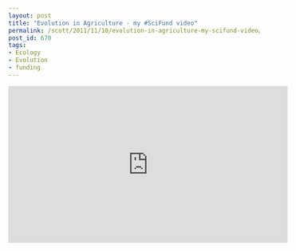 ```yaml
---
layout: post
title: "Evolution in Agriculture - my #SciFund video"
permalink: /scott/2011/11/10/evolution-in-agriculture-my-scifund-video/index.html
post_id: 670
tags: 
- Ecology
- Evolution
- funding
---
```


<iframe width="560" height="315" src="http://www.youtube.com/embed/W1mQgK6xFn0" frameborder="0" allowfullscreen></iframe>